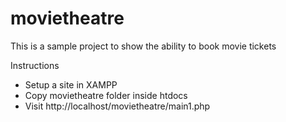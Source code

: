 # movietheatre
This is a sample project to show the ability to book movie tickets

Instructions
* Setup a site in XAMPP
* Copy movietheatre folder inside htdocs
* Visit http://localhost/movietheatre/main1.php

